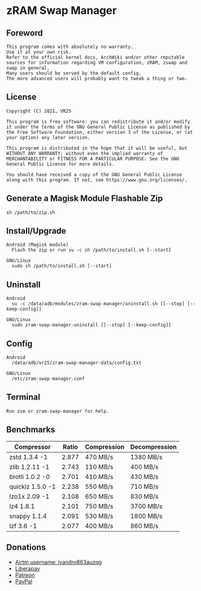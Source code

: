 # zRAM Swap Manager

## Foreword
    This program comes with absolutely no warranty.
    Use it at your own risk.
    Refer to the official kernel docs, ArchWiki and/or other reputable sources for information regarding VM configuration, zRAM, zswap and swap in general.
    Many users should be served by the default config.
    The more advanced users will probably want to tweak a thing or two.

## License
    Copyright (C) 2021, VR25

    This program is free software: you can redistribute it and/or modify it under the terms of the GNU General Public License as published by the Free Software Foundation, either version 3 of the License, or (at your option) any later version.

    This program is distributed in the hope that it will be useful, but WITHOUT ANY WARRANTY; without even the implied warranty of MERCHANTABILITY or FITNESS FOR A PARTICULAR PURPOSE. See the GNU General Public License for more details.

    You should have received a copy of the GNU General Public License along with this program. If not, see https://www.gnu.org/licenses/.

## Generate a Magisk Module Flashable Zip
    sh /path/to/zip.sh

## Install/Upgrade
    Android (Magisk module)
      Flash the zip or run su -c sh /path/to/install.sh [--start]

    GNU/Linux
      sudo sh /path/to/install.sh [--start]

## Uninstall
    Android
      su -c /data/adb/modules/zram-swap-manager/uninstall.sh [[--stop] [--keep-config]]

    GNU/Linux
      sudo zram-swap-manager-uninstall [[--stop] [--keep-config]]

## Config
    Android
      /data/adb/vr25/zram-swap-manager-data/config.txt

    GNU/Linux
      /etc/zram-swap-manager.conf

## Terminal
    Run zsm or zram-swap-manager for help.

## Benchmarks
|    Compressor	   | Ratio	| Compression | Decompression |
|------------------|--------|-------------|---------------|
|  zstd 1.3.4 -1	 | 2.877	|   470 MB/s	|   1380 MB/s   |
| zlib 1.2.11 -1	 | 2.743  |   110 MB/s  |   400 MB/s    |
| brotli 1.0.2 -0	 | 2.701	|   410 MB/s	|   430 MB/s    |
| quicklz 1.5.0 -1 | 2.238	|   550 MB/s  |   710 MB/s    |
|  lzo1x 2.09 -1	 | 2.108	|   650 MB/s	|   830 MB/s    |
|    lz4 1.8.1	   | 2.101  |   750 MB/s  |   3700 MB/s   |
|   snappy 1.1.4   | 2.091	|   530 MB/s	|   1800 MB/s   |
|    lzf 3.6 -1	   | 2.077	|   400 MB/s	|   860 MB/s    |

## Donations
- [Airtm username: ivandro863auzqg](https://app.airtm.com/send-or-request/send)
- [Liberapay](https://liberapay.com/vr25/)
- [Patreon](https://patreon.com/vr25/)
- [PayPal](https://paypal.me/vr25xda/)
